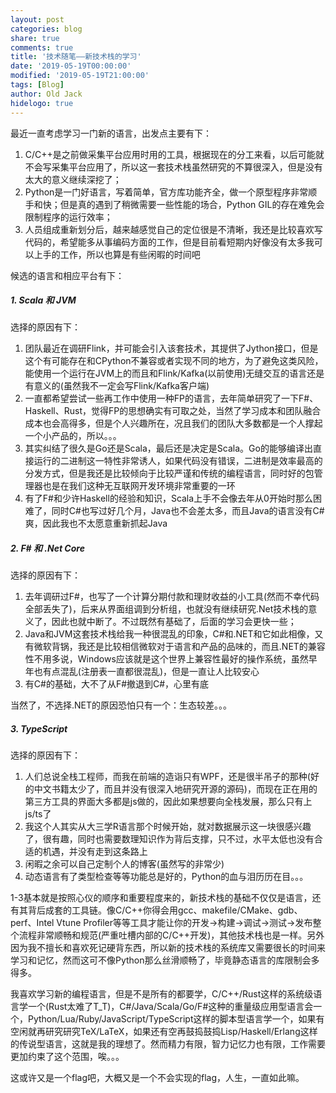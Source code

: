 ```yaml
---
layout: post
categories: blog
share: true
comments: true
title: '技术随笔——新技术栈的学习'
date: '2019-05-19T00:00:00'
modified: '2019-05-19T21:00:00'
tags: [Blog]
author: Old Jack
hidelogo: true
---
```

最近一直考虑学习一门新的语言，出发点主要有下：

1. C/C++是之前做采集平台应用时用的工具，根据现在的分工来看，以后可能就不会写采集平台应用了，所以这一套技术栈虽然研究的不算很深入，但是没有太大的意义继续深挖了；
2. Python是一门好语言，写着简单，官方库功能齐全，做一个原型程序非常顺手和快；但是真的遇到了稍微需要一些性能的场合，Python GIL的存在难免会限制程序的运行效率；
3. 人员组成重新划分后，越来越感觉自己的定位很是不清晰，我还是比较喜欢写代码的，希望能多从事编码方面的工作，但是目前看短期内好像没有太多我可以上手的工作，所以也算是有些闲暇的时间吧

候选的语言和相应平台有下：

##### 1. Scala 和 JVM

选择的原因有下：
1. 团队最近在调研Flink，并可能会引入该套技术，其提供了Jython接口，但是这个有可能存在和CPython不兼容或者实现不同的地方，为了避免这类风险，能使用一个运行在JVM上的而且和Flink/Kafka(以前使用)无缝交互的语言还是有意义的(虽然我不一定会写Flink/Kafka客户端)
2. 一直都希望尝试一些再工作中使用一种FP的语言，去年简单研究了一下F#、Haskell、Rust，觉得FP的思想确实有可取之处，当然了学习成本和团队融合成本也会高得多，但是个人兴趣所在，况且我们的团队大多数都是一个人撑起一个小产品的，所以。。。
3. 其实纠结了很久是Go还是Scala，最后还是决定是Scala。Go的能够编译出直接运行的二进制这一特性非常诱人，如果代码没有错误，二进制是效率最高的分发方式，但是我还是比较倾向于比较严谨和传统的编程语言，同时好的包管理器也是在我们这种无互联网开发环境非常重要的一环
4. 有了F#和少许Haskell的经验和知识，Scala上手不会像去年从0开始时那么困难了，同时C#也写过好几个月，Java也不会差太多，而且Java的语言没有C#爽，因此我也不太愿意重新抓起Java

<div class="text-divider"></div>

##### 2. F# 和 .Net Core

选择的原因有下：
1. 去年调研过F#，也写了一个计算分期付款和理财收益的小工具(然而不幸代码全部丢失了)，后来从界面组调到分析组，也就没有继续研究.Net技术栈的意义了，因此也就中断了。不过既然有基础了，后面的学习会更快一些；
2. Java和JVM这套技术栈给我一种很混乱的印象，C#和.NET和它如此相像，又有微软背锅，我还是比较相信微软对于语言和产品的品味的，而且.NET的兼容性不用多说，Windows应该就是这个世界上兼容性最好的操作系统，虽然早年也有点混乱(注册表一直都很混乱)，但是一直让人比较安心
3. 有C#的基础，大不了从F#撤退到C#，心里有底

当然了，不选择.NET的原因恐怕只有一个：生态较差。。。

<div class="text-divider"></div>

##### 3. TypeScript

选择的原因有下：
1. 人们总说全栈工程师，而我在前端的造诣只有WPF，还是很半吊子的那种(好的中文书籍太少了，而且并没有很深入地研究开源的源码)，而现在正在用的第三方工具的界面大多都是js做的，因此如果想要向全栈发展，那么只有上js/ts了
2. 我这个人其实从大三学R语言那个时候开始，就对数据展示这一块很感兴趣了，很有趣，同时也需要数理知识作为背后支撑，只不过，水平太低也没有合适的机遇，并没有走到这条路上
3. 闲暇之余可以自己定制个人的博客(虽然写的非常少)
4. 动态语言有了类型检查等等功能总是好的，Python的血与泪历历在目。。。

<div class="text-divider"></div>

1-3基本就是按照心仪的顺序和重要程度来的，新技术栈的基础不仅仅是语言，还有其背后成套的工具链。像C/C++你得会用gcc、makefile/CMake、gdb、perf、Intel Vtune Profiler等等工具才能让你的开发->构建->调试->测试->发布整个流程非常顺畅和规范(严重吐槽内部的C/C++开发)，其他技术栈也是一样。另外因为我不擅长和喜欢死记硬背东西，所以新的技术栈的系统库又需要很长的时间来学习和记忆，然而这可不像Python那么丝滑顺畅了，毕竟静态语言的库限制会多得多。

<div class="text-divider"></div>

我喜欢学习新的编程语言，但是不是所有的都要学，C/C++/Rust这样的系统级语言学一个(Rust太难了T_T)，C#/Java/Scala/Go/F#这种的重量级应用型语言会一个，Python/Lua/Ruby/JavaScript/TypeScript这样的脚本型语言学一个，如果有空闲就再研究研究TeX/LaTeX，如果还有空再鼓捣鼓捣Lisp/Haskell/Erlang这样的传说型语言，这就是我的理想了。然而精力有限，智力记忆力也有限，工作需要更加约束了这个范围，唉。。。

这或许又是一个flag吧，大概又是一个不会实现的flag，人生，一直如此嘛。